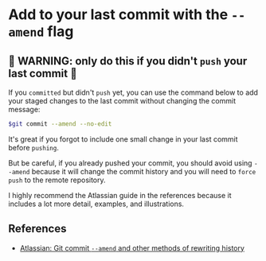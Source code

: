 # Add to your last commit with the `--amend` flag

## 🚨 WARNING: only do this if you didn't `push` your last commit 🚨

If you `committed` but didn't `push` yet, you can use the command below to add your staged changes to the last commit without changing the commit message:

```bash
$git commit --amend --no-edit
```

It's great if you forgot to include one small change in your last commit before `pushing`.

But be careful, if you already pushed your commit, you should avoid using `--amend` because it will change the commit history and you will need to `force push` to the remote repository.

I highly recommend the Atlassian guide in the references because it includes a lot more detail, examples, and illustrations.

## References

- [Atlassian: Git commit `--amend` and other methods of rewriting history](https://www.atlassian.com/git/tutorials/rewriting-history)
